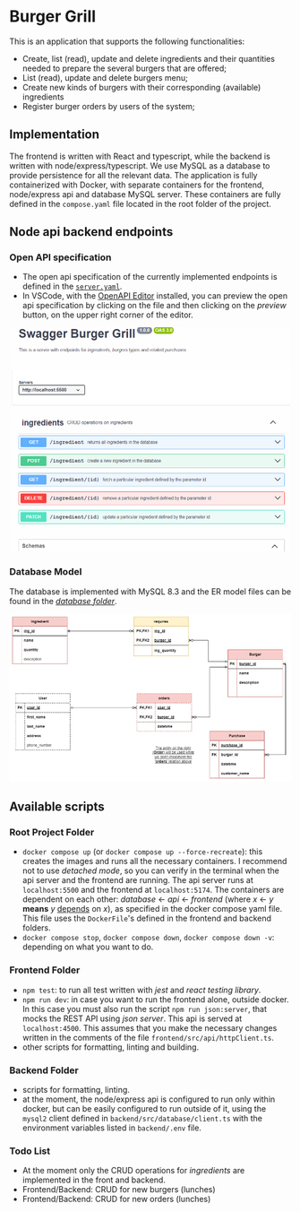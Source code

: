 # Burger Grill

This is an application that supports the following functionalities:

- Create, list (read), update and delete ingredients and their quantities needed to prepare the several burgers that are offered;
- List (read), update and delete burgers menu;
- Create new kinds of burgers with their corresponding (available) ingredients
- Register burger orders by users of the system;

## Implementation

The frontend is written with React and typescript, while the backend is written with node/express/typescript. We use MySQL as a database to provide persistence for all the relevant data. The application is fully containerized with Docker, with separate containers for the frontend, node/express api and database MySQL server. These containers are fully defined in the `compose.yaml` file located in the root folder of the project.

## Node api backend endpoints

### Open API specification

- The open api specification of the currently implemented endpoints is defined in the [`server.yaml`](./backend/server.yaml).
- In VSCode, with the [OpenAPI Editor](https://marketplace.visualstudio.com/items?itemName=42Crunch.vscode-openapi) installed, you can preview the open api specification by clicking on the file and then clicking on the _preview_ button, on the upper right corner of the editor.

<p align="center"><img src="./images/backend-open-api.png" alt="open api spec" style="height:400px; width:500px;"></p>

### Database Model

The database is implemented with MySQL 8.3 and the ER model files can be found in the [_database folder_](./backend/src/database/er-model/).

<p align="center">
   <img src="./backend/src/database/er-model/burger-app.drawio.png" alt="ER Model" style="height:300px; width:600px;">
</p>

## Available scripts

### Root Project Folder

- `docker compose up` (or `docker compose up --force-recreate`): this creates the images and runs all the necessary containers. I recommend not to use _detached mode_, so you can verify in the terminal when the api server and the frontend are running. The api server runs at `localhost:5500` and the frontend at `localhost:5174`. The containers are dependent on each other: _database_ &larr; _api_ &larr; _frontend_ (where _x_ &larr; _y_ **means** _y_ <u>depends</u> on _x_), as specified in the docker compose yaml file. This file uses the `DockerFile`'s defined in the frontend and backend folders.
- `docker compose stop`, `docker compose down`, `docker compose down -v`: depending on what you want to do.

### Frontend Folder

- `npm test`: to run all test written with _jest_ and _react testing library_.
- `npm run dev`: in case you want to run the frontend alone, outside docker. In this case you must also run the script `npm run json:server`, that mocks the REST API using _json server_. This api is served at `localhost:4500`. This assumes that you make the necessary changes written in the comments of the file `frontend/src/api/httpClient.ts`.
- other scripts for formatting, linting and building.

### Backend Folder

- scripts for formatting, linting.
- at the moment, the node/express api is configured to run only within docker, but can be easily configured to run outside of it, using the `mysql2` client defined in `backend/src/database/client.ts` with the environment variables listed in `backend/.env` file.

### Todo List

- At the moment only the CRUD operations for _ingredients_ are implemented in the front and backend.
- Frontend/Backend: CRUD for new burgers (lunches)
- Frontend/Backend: CRUD for new orders (lunches)
